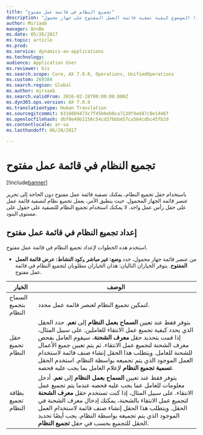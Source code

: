```yaml
---
title: "تجميع النظام في قائمة عمل مفتوح‬"
description: "يصف هذا الموضوع كيفية تصفية قائمة العمل المفتوح‬ على جهاز محمول."
author: Mirzaab
manager: AnnBe
ms.date: 05/26/2017
ms.topic: article
ms.prod: 
ms.service: dynamics-ax-applications
ms.technology: 
audience: Application User
ms.reviewer: bis
ms.search.scope: Core, AX 7.0.0, Operations, UnifiedOperations
ms.custom: 269384
ms.search.region: Global
ms.author: mirzaab
ms.search.validFrom: 2016-02-28T00:00:00.000Z
ms.dyn365.ops.version: AX 7.0.0
ms.translationtype: Human Translation
ms.sourcegitcommit: 63160b9473c7f45b0eb0ca7139f9ed47c8e1446f
ms.openlocfilehash: dbf0e49b1156c54cd37bbbe57ca564cdbc45fb2d
ms.contentlocale: ar-sa
ms.lasthandoff: 06/20/2017

---
```


# <a name="system-grouping-on-an-open-work-list"></a>تجميع النظام في قائمة عمل مفتوح‬

[!include[banner](../includes/banner.md)]

باستخدام حقل تجميع النظام، يمكنك تصفية قائمة عمل مفتوح دون الحاجة إلى تحرير عنصر قائمة الجهاز المحمول.
حيث ينطبق الأمر، يعمل تجميع نظام لتصفية قائمة عمل على حقل رأس عمل واحد. لا يمكنك استخدام تجميع النظام للتصفية على حقول على مستوى البنود.

## <a name="set-up-system-grouping-on-an-open-work-list"></a>إعداد تجميع النظام في قائمة عمل مفتوح
استخدم هذه الخطوات لإعداد تجميع النظام في قائمة عمل مفتوح.

-   من عنصر قائمة جهاز محمول، حدد **وضع: غير مباشر** و**كود النشاط‬: عرض قائمة العمل المفتوح**. يتوفر الخياران التاليان: هذان الخياران مطلوبان لتجميع النظام في قائمة عمل مفتوح. 

| الخيار        | ‏‏الوصف   | 
| ------------- | ------------- |
| السماح بتجميع النظام   | لتمكين تجميع النظام لعنصر قائمة عمل محدد.| 
| حقل تجميع النظام   | يتوفر فقط عند تعيين **السماح بعمل النظام** إلى **نعم**. حدد الحقل الذي يحدد كيفية تجميع عمل الانتقاء للعاملين. على سبيل المثال، إذا قمت بتحديد حقل **‏‫معرف الشحنة‬**، سيقوم العامل بفحص معرف الشحنة لتجميع عمل الانتقاء. ثم يتم تعيين جميع الأعمال للشحنة للعامل. ويتطلب هذا الحقل إنشاء صنف قائمة لاستخدام العمل الموجود الذي يتم تجميعه بواسطة النظام. استخدم الحقل **تسمية تجميع النظام** لإعلام العامل بما يجب عليه فحصه. |
| بطاقة تجميع النظام   | يتوفر فقط عند تعيين **السماح بعمل النظام** إلى **نعم**. أدخل معلومات للعامل عما يجب عليه فحصه عندما يتم تجميع عمل الانتقاء. على سبيل المثال، إذا كنت تستخدم حقل **معرف الشحنة** لتجميع عمل الانتقاء بالشحنة، يمكنك إدخال معرف الشحنة في الحقل. ويتطلب هذا الحقل إنشاء صنف قائمة لاستخدام العمل الموجود الذي يتم تجميعه بواسطة النظام. يجب أيضًا تحديد الحقل للتجميع بحسب في حقل **تجميع النظام**.|

